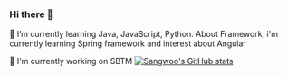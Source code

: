 ### Hi there 👋
🌱 I’m currently learning Java, JavaScript, Python.
About Framework, i'm currently learning Spring framework and interest about Angular

🔭 I'm currently working on SBTM 
[![Sangwoo's GitHub stats](https://github-readme-stats.vercel.app/api?username=sangwooYi&theme=cobalt)](https://github.com/anuraghazra/github-readme-stats)

<!--
**sangwooYi/sangwooYi** is a ✨ _special_ ✨ repository because its `README.md` (this file) appears on your GitHub profile.

Here are some ideas to get you started:

- 🔭 I’m currently working on ...
- 🌱 I’m currently learning ...
- 👯 I’m looking to collaborate on ...
- 🤔 I’m looking for help with ...
- 💬 Ask me about ...
- 📫 How to reach me: ...
- 😄 Pronouns: ...
- ⚡ Fun fact: ...
-->
